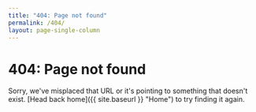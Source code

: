 ```yaml
---
title: "404: Page not found"
permalink: /404/
layout: page-single-column
---
```


# 404: Page not found
Sorry, we've misplaced that URL or it's pointing to something that doesn't exist. [Head back home]({{ site.baseurl }} "Home") to try finding it again.
